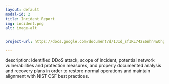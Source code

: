 ```yaml
---
layout: default
modal-id: 2
title: Incident Report
img: incident.png
alt: image-alt


project-url: https://docs.google.com/document/d/1JId_sfIRL742E6nhn4wOhgQh82M8N147qlsvtbljevo/edit?tab=t.0

---
```

description: Identified DDoS attack, scope of incident, potential network vulnerabilities and protection measures, and properly documented analysis and recovery plans in order to restore normal operations and maintain alignment with NIST CSF best practices.
